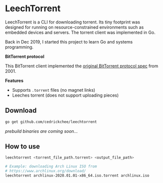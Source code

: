 # LeechTorrent

LeechTorrent is a CLI for downloading torrent. Its tiny footprint was designed for running on resource-constrained environments such as embedded devices and servers. The torrent client was implemented in Go.

Back in Dec 2019, I started this project to learn Go and systems programming.

**BitTorrent protocol**

This BitTorrent client implemented the [original BitTorrent protocol spec](https://www.bittorrent.org/beps/bep_0003.html) from 2001.

**Features**

- Supports `.torrent` files (no magnet links)
- Leeches torrent (does not support uploading pieces)

## Download

```sh
go get github.com/cedrickchee/leechtorrent
```

_prebuild binaries are coming soon..._

## How to use

```sh
leechtorrent <torrent_file_path.torrent> <output_file_path>

# Example: downloading Arch Linux ISO from
# https://www.archlinux.org/download/
leechtorrent archlinux-2020.01.01-x86_64.iso.torrent archlinux.iso
```
